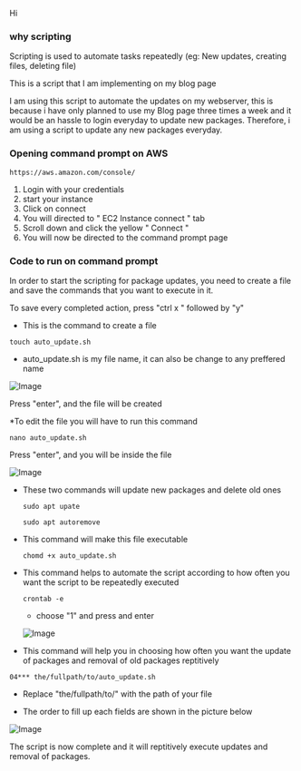Hi 

### why scripting

Scripting is used to automate tasks repeatedly (eg: New updates, creating files, deleting file)

This is a script that I am implementing on my blog page

I am using this script to automate the updates on my webserver, this is because i have only planned to use my Blog page three times a week and it would be an hassle to login everyday to update new packages. Therefore, i am using a script to update any new packages everyday. 

### Opening command prompt on AWS
```
https://aws.amazon.com/console/
```
1. Login with your credentials
2. start your instance
3. Click on connect
4. You will directed to " EC2 Instance connect " tab
5. Scroll down and click the yellow " Connect "
6. You will now be directed to the command prompt page


### Code to run on command prompt

In order to start the scripting for package updates, you need to create a file and save the commands that you want to execute in it. 


To save every completed action, press "ctrl x " followed by "y"


* This is the command to create a file

```
touch auto_update.sh
```
* auto_update.sh is my file name, it can also be change to any preffered name
  
![Image](https://github.com/user-attachments/assets/439658ac-d784-48c6-91b2-79aef0f47f69)


Press "enter", and the file will be created 



*To edit the file you will have to run this command 

```
nano auto_update.sh
```

Press "enter", and you will be inside the file

![Image](https://github.com/user-attachments/assets/e3e53a7a-46b6-4259-aa66-fee652882e47)


* These two commands will update new packages and delete old ones

  ```
  sudo apt upate

  sudo apt autoremove
  ```

    
* This command will make this file executable

  ```
  chomd +x auto_update.sh
  ```

* This command helps to automate the script according to how often you want the script to be repeatedly executed

    ```
    crontab -e
    ```
    * choose "1" and press and enter
 
    ![Image](https://github.com/user-attachments/assets/703a93d4-22e8-4e15-95fe-21108fd086ce)



* This command will help you in choosing how often you want the update of packages and removal of old packages reptitively

```
04*** the/fullpath/to/auto_update.sh
```

* Replace "the/fullpath/to/" with the path of your file 

* The order to fill up each fields are shown in the picture below
  

 ![Image](https://github.com/user-attachments/assets/ef7132dd-cbb0-49ee-a0cf-591a7ad02317)

  
The script is now complete and it will reptitively execute updates and removal of packages.


